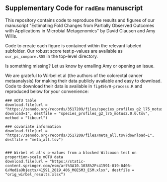 ## Supplementary Code for `radEmu` manuscript

This repository contains code to reproduce the results and figures of our manuscript "Estimating Fold Changes from Partially Observed Outcomes with Applications in Microbial Metagenomics" by David Clausen and Amy Willis. 

Code to create each figure is contained within the relevant labeled subfolder. Our robust score test p-values are available as `our_ps_compare.RDS` in the top-level directory. 

Is something missing? Let us know by emailing Amy or opening an issue. 

We are grateful to Wirbel et al (the authors of the colorectal cancer metaanalysis) for making their data publicly available and easy to download. Code to download their data is available in `fig456/0-process.R` and reproduced below for your convenience:

```
### mOTU table
download.file(url = "https://zenodo.org/records/3517209/files/species_profiles_g2_l75_motus2.0.0.tsv?download=1", destfile = "species_profiles_g2_l75_motus2.0.0.tsv", method = "libcurl")

### covariate information
download.file(url = "https://zenodo.org/records/3517209/files/meta_all.tsv?download=1", destfile = "meta_all.tsv")


### Wirbel et al's p-values from a blocked Wilcoxon test on proportion-scale mOTU data
download.file(url = "https://static-content.springer.com/esm/art%3A10.1038%2Fs41591-019-0406-6/MediaObjects/41591_2019_406_MOESM3_ESM.xlsx", destfile = "orig_wirbel_results.xlsx")
```

